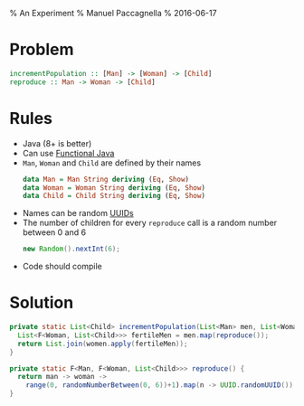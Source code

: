% An Experiment
% Manuel Paccagnella
% 2016-06-17

# Problem

```haskell
incrementPopulation :: [Man] -> [Woman] -> [Child]
reproduce :: Man -> Woman -> [Child]
```

# Rules

* Java (8+ is better)
* Can use [Functional Java](http://www.functionaljava.org/)
* `Man`, `Woman` and `Child` are defined by their names
    ```haskell
	data Man = Man String deriving (Eq, Show)
	data Woman = Woman String deriving (Eq, Show)
	data Child = Child String deriving (Eq, Show)
	```
* Names can be random [UUIDs](https://en.wikipedia.org/wiki/Universally_unique_identifier)
* The number of children for every `reproduce` call is a random number between 0 and 6
	```java
	new Random().nextInt(6);
	```
* Code should compile

# Solution

```java
private static List<Child> incrementPopulation(List<Man> men, List<Woman> women) {
  List<F<Woman, List<Child>>> fertileMen = men.map(reproduce());
  return List.join(women.apply(fertileMen));
}

private static F<Man, F<Woman, List<Child>>> reproduce() {
  return man -> woman -> 
    range(0, randomNumberBetween(0, 6))+1).map(n -> UUID.randomUUID()).map(UUID::toString);    
}
```
